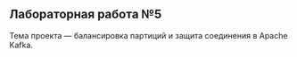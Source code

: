 ## Лабораторная работа №5

Тема проекта — балансировка партиций и защита соединения в Apache Kafka.
